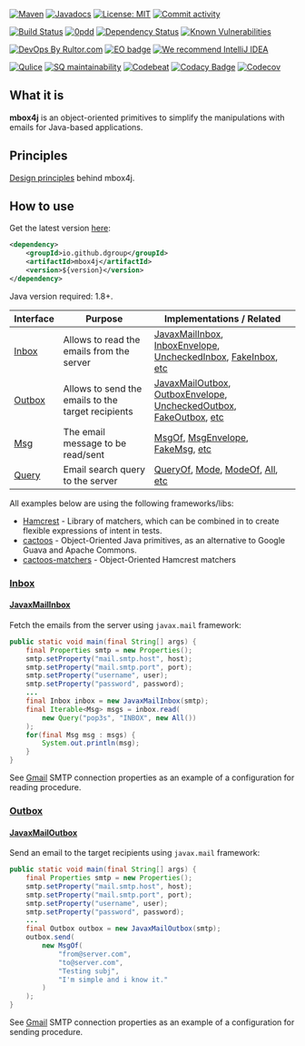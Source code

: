 [![Maven](https://img.shields.io/maven-central/v/io.github.dgroup/mbox4j.svg)](https://mvnrepository.com/artifact/io.github.dgroup/mbox4j)
[![Javadocs](http://www.javadoc.io/badge/io.github.dgroup/mbox4j.svg)](http://www.javadoc.io/doc/io.github.dgroup/mbox4j)
[![License: MIT](https://img.shields.io/github/license/mashape/apistatus.svg)](./license.txt)
[![Commit activity](https://img.shields.io/github/commit-activity/y/dgroup/mbox4j.svg?style=flat-square)](https://github.com/dgroup/mbox4j/graphs/commit-activity)

[![Build Status](https://circleci.com/gh/dgroup/mbox4j.svg?style=svg)](https://circleci.com/gh/dgroup/mbox4j)
[![0pdd](http://www.0pdd.com/svg?name=dgroup/mbox4j)](http://www.0pdd.com/p?name=dgroup/mbox4j)
[![Dependency Status](https://requires.io/github/dgroup/mbox4j/requirements.svg?branch=master)](https://requires.io/github/dgroup/mbox4j/requirements/?branch=master)
[![Known Vulnerabilities](https://snyk.io/test/github/dgroup/mbox4j/badge.svg)](https://snyk.io/org/dgroup/project/3bd606b4-323a-4a5e-a9cf-8fe847b7f94d/?tab=dependencies&vulns=vulnerable)

[![DevOps By Rultor.com](http://www.rultor.com/b/dgroup/mbox4j)](http://www.rultor.com/p/dgroup/mbox4j)
[![EO badge](http://www.elegantobjects.org/badge.svg)](http://www.elegantobjects.org/#principles)
[![We recommend IntelliJ IDEA](http://www.elegantobjects.org/intellij-idea.svg)](https://www.jetbrains.com/idea/)

[![Qulice](https://img.shields.io/badge/qulice-passed-blue.svg)](http://www.qulice.com/)
[![SQ maintainability](https://sonarcloud.io/api/project_badges/measure?project=io.github.dgroup%3Ambox4j&metric=sqale_rating)](https://sonarcloud.io/dashboard?id=io.github.dgroup%3Ambox4j)
[![Codebeat](https://codebeat.co/badges/03a70479-61fe-4167-bf43-84dfd78d4cc0)](https://codebeat.co/projects/github-com-dgroup-mbox4j-master)
[![Codacy Badge](https://api.codacy.com/project/badge/Grade/e72eb423424b4b6db9ba64aa97463206)](https://www.codacy.com/app/dgroup/mbox4j?utm_source=github.com&amp;utm_medium=referral&amp;utm_content=dgroup/mbox4j&amp;utm_campaign=Badge_Grade)
[![Codecov](https://codecov.io/gh/dgroup/mbox4j/branch/master/graph/badge.svg)](https://codecov.io/gh/dgroup/mbox4j)

## What it is
**mbox4j** is an object-oriented primitives to simplify the manipulations with emails for Java-based applications.

## Principles
[Design principles](http://www.elegantobjects.org#principles) behind mbox4j.

## How to use
Get the latest version [here](https://github.com/dgroup/mbox4j/releases):

```xml
<dependency>
    <groupId>io.github.dgroup</groupId>
    <artifactId>mbox4j</artifactId>
    <version>${version}</version>
</dependency>
```

Java version required: 1.8+.

Interface           | Purpose                                               | Implementations / Related                    
--------------------|-------------------------------------------------------|---------------------------
[Inbox](#inbox)     | Allows to read the emails from the server             | [JavaxMailInbox](src/main/java/io/github/dgroup/mbox4j/inbox/javax/JavaxMailInbox.java), [InboxEnvelope](src/main/java/io/github/dgroup/mbox4j/inbox/InboxEnvelope.java), [UncheckedInbox](src/main/java/io/github/dgroup/mbox4j/inbox/UncheckedInbox.java), [FakeInbox](src/main/java/io/github/dgroup/mbox4j/inbox/FakeInbox.java), [etc](src/main/java/io/github/dgroup/mbox4j/inbox)                            
[Outbox](#outbox)   | Allows to send the emails to the target recipients    | [JavaxMailOutbox](src/main/java/io/github/dgroup/mbox4j/outbox/javax/JavaxMailInboxTest.java), [OutboxEnvelope](src/main/java/io/github/dgroup/mbox4j/outbox/OutboxEnvelope.java), [UncheckedOutbox](src/main/java/io/github/dgroup/mbox4j/outbox/UncheckedOutbox.java), [FakeOutbox](src/main/java/io/github/dgroup/mbox4j/outbox/FakeOutbox.java), [etc](src/main/java/io/github/dgroup/mbox4j/outbox)                    
[Msg](#msg)         | The email message to be read/sent                     | [MsgOf](src/main/java/io/github/dgroup/mbox4j/msg/MsgOf.java), [MsgEnvelope](src/main/java/io/github/dgroup/mbox4j/msg/MsgEnvelope.java), [FakeMsg](src/main/java/io/github/dgroup/mbox4j/msg/FakeMsg.java), [etc](src/main/java/io/github/dgroup/mbox4j/msg)
[Query](#query)     | Email search query to the server                      | [QueryOf](src/main/java/io/github/dgroup/mbox4j/query/QueryOf.java), [Mode](src/main/java/io/github/dgroup/mbox4j/query/mode/Mode.java), [ModeOf](src/main/java/io/github/dgroup/mbox4j/query/mode/ModeOf.java), [All](src/main/java/io/github/dgroup/mbox4j/query/mode/All.java), [etc](src/main/java/io/github/dgroup/mbox4j/query)            

All examples below are using the following frameworks/libs:
 - [Hamcrest](https://github.com/hamcrest/JavaHamcrest) - Library of matchers, which can be combined in to create flexible expressions of intent in tests.
 - [cactoos](https://github.com/yegor256/cactoos) - Object-Oriented Java primitives, as an alternative to Google Guava and Apache Commons.
 - [cactoos-matchers](https://github.com/yegor256/cactoos) - Object-Oriented Hamcrest matchers

### [Inbox](src/main/java/io/github/dgroup/mbox4j/Inbox.java)
#### [JavaxMailInbox](src/main/java/io/github/dgroup/mbox4j/inbox/javax/JavaxMailInbox.java)
Fetch the emails from the server using `javax.mail` framework:
```java
public static void main(final String[] args) {
    final Properties smtp = new Properties();
    smtp.setProperty("mail.smtp.host", host);
    smtp.setProperty("mail.smtp.port", port);
    smtp.setProperty("username", user);
    smtp.setProperty("password", password);
    ...
    final Inbox inbox = new JavaxMailInbox(smtp);
    final Iterable<Msg> msgs = inbox.read(
        new Query("pop3s", "INBOX", new All())
    );
    for(final Msg msg : msgs) {
        System.out.println(msg);
    }
}
```
See [Gmail](src/test/java/io/github/dgroup/mbox4j/GmailSmtpProperties.java) SMTP connection properties as an example of a configuration for reading procedure.
### [Outbox](src/main/java/io/github/dgroup/mbox4j/Outbox.java)
#### [JavaxMailOutbox](src/main/java/io/github/dgroup/mbox4j/outbox/javax/JavaxMailInboxTest.java)
Send an email to the target recipients using `javax.mail` framework:
```java
public static void main(final String[] args) {
    final Properties smtp = new Properties();
    smtp.setProperty("mail.smtp.host", host);
    smtp.setProperty("mail.smtp.port", port);
    smtp.setProperty("username", user);
    smtp.setProperty("password", password);
    ...
    final Outbox outbox = new JavaxMailOutbox(smtp);
    outbox.send(
        new MsgOf(
            "from@server.com", 
            "to@server.com", 
            "Testing subj", 
            "I'm simple and i know it."
        )
    );
}
```
See [Gmail](src/test/java/io/github/dgroup/mbox4j/GmailSmtpProperties.java) SMTP connection properties as an example of a configuration for sending procedure. 